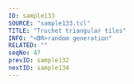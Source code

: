 ```yaml
---
ID: sample133
SOURCE: "sample133.tcl"
TITLE: "Truchet triangular tiles"
INFO: "<BR>random generation"
RELATED: ""
seqNo: 47
prevID: sample132
nextID: sample134
---
```

